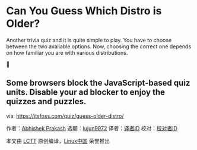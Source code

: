[#]: subject: "Can You Guess Which Distro is Older?"
[#]: via: "https://itsfoss.com/quiz/guess-older-distro/"
[#]: author: "Abhishek Prakash https://itsfoss.com/author/abhishek/"
[#]: collector: "lujun9972/lctt-scripts-1693450080"
[#]: translator: " "
[#]: reviewer: " "
[#]: publisher: " "
[#]: url: " "

Can You Guess Which Distro is Older?
======

Another trivia quiz and it is quite simple to play. You have to choose between the two available options. Now, choosing the correct one depends on how familiar you are with various distributions.

🚧

Some browsers block the JavaScript-based quiz units. ****Disable your ad blocker to enjoy the quizzes and puzzles****.
--------------------------------------------------------------------------------

via: https://itsfoss.com/quiz/guess-older-distro/

作者：[Abhishek Prakash][a]
选题：[lujun9972][b]
译者：[译者ID](https://github.com/译者ID)
校对：[校对者ID](https://github.com/校对者ID)

本文由 [LCTT](https://github.com/LCTT/TranslateProject) 原创编译，[Linux中国](https://linux.cn/) 荣誉推出

[a]: https://itsfoss.com/author/abhishek/
[b]: https://github.com/lujun9972
